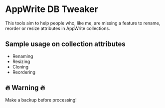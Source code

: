 # AppWrite DB Tweaker

This tools aim to help people who, like me, are missing a feature to rename, reorder or resize attributes in AppWrite collections.

## Sample usage on collection attributes
- Renaming
- Resizing
- Cloning
- Reordering

## 🔥 Warning 🔥
Make a backup before processing!
